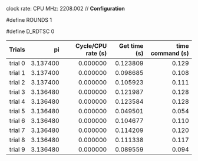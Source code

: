 clock rate:
CPU MHz:             2208.002
// **Configuration**

#define ROUNDS 1

#define D_RDTSC 0

| Trials | pi | Cycle/CPU rate (s) | Get time (s) | time command (s) |
|-:|-:|-:|-:|-:|
| trial 0 |  3.137400 | 0.000000 | 0.123809 | 0.129 |
| trial 1 |  3.137400 | 0.000000 | 0.098685 | 0.108 |
| trial 2 |  3.137400 | 0.000000 | 0.105923 | 0.111 |
| trial 3 |  3.136480 | 0.000000 | 0.121987 | 0.128 |
| trial 4 |  3.136480 | 0.000000 | 0.123584 | 0.128 |
| trial 5 |  3.136480 | 0.000000 | 0.049501 | 0.054 |
| trial 6 |  3.136480 | 0.000000 | 0.104677 | 0.110 |
| trial 7 |  3.136480 | 0.000000 | 0.114209 | 0.120 |
| trial 8 |  3.136480 | 0.000000 | 0.111338 | 0.117 |
| trial 9 |  3.136480 | 0.000000 | 0.089559 | 0.094 |
